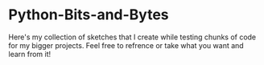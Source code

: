 # Python-Bits-and-Bytes

Here's my collection of sketches that I create while testing chunks of code for my bigger projects. Feel free to refrence or take what you want and learn from it!
